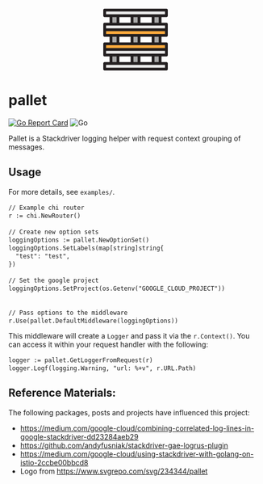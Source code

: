 <p align="center">
  <img src=".github/logo.svg" align="center" width="128px" height="128px" />
</p>


pallet
===
[![Go Report Card](https://goreportcard.com/badge/github.com/mikemackintosh/pallet)](https://goreportcard.com/report/github.com/mikemackintosh/pallet)
![Go](https://github.com/mikemackintosh/pallet/workflows/Go/badge.svg)

Pallet is a Stackdriver logging helper with request context grouping of messages.

## Usage
For more details, see `examples/`.

    // Example chi router
    r := chi.NewRouter()
    
    // Create new option sets
    loggingOptions := pallet.NewOptionSet()
    loggingOptions.SetLabels(map[string]string{
      "test": "test",
    })
    
    // Set the google project
    loggingOptions.SetProject(os.Getenv("GOOGLE_CLOUD_PROJECT"))


    // Pass options to the middleware
    r.Use(pallet.DefaultMiddleware(loggingOptions))

This middleware will create a `Logger` and pass it via the `r.Context()`. 
You can access it within your request handler with the following:
  
    logger := pallet.GetLoggerFromRequest(r)
    logger.Logf(logging.Warning, "url: %+v", r.URL.Path)


## Reference Materials:
The following packages, posts and projects have influenced this project:

 - https://medium.com/google-cloud/combining-correlated-log-lines-in-google-stackdriver-dd23284aeb29
 - https://github.com/andyfusniak/stackdriver-gae-logrus-plugin
 - https://medium.com/google-cloud/using-stackdriver-with-golang-on-istio-2ccbe00bbcd8
  - Logo from https://www.svgrepo.com/svg/234344/pallet 
